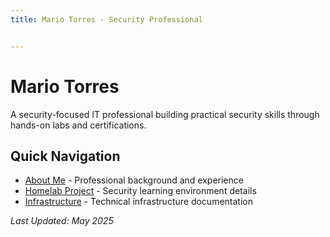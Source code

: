 ```yaml
---
title: Mario Torres - Security Professional


---
```


# Mario Torres

A security-focused IT professional building practical security skills through hands-on labs and certifications.

## Quick Navigation

- [About Me](about.md) - Professional background and experience
- [Homelab Project](homelab/index.md) - Security learning environment details
- [Infrastructure](infrastructure/index.md) - Technical infrastructure documentation

*Last Updated: May 2025*
